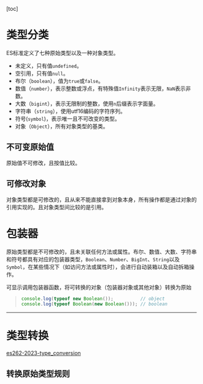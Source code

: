 [toc]

# 类型分类

ES标准定义了七种原始类型以及一种对象类型。

*   未定义，只有值`undefined`。
*   空引用，只有值`null`。
*   布尔（`boolean`），值为`true`或`false`。
*   数值（`number`），表示整数或浮点，有特殊值`Infinity`表示无限，`NaN`表示非数。
*   大数（`bigint`），表示无限制的整数，使用`n`后缀表示字面量。
*   字符串（`string`），使用utf16编码的字符序列。
*   符号(`symbol`)，表示唯一且不可改变的类型。
*   对象（`Object`），所有对象类型的基类。

## 不可变原始值

原始值不可修改，且按值比较。

## 可修改对象

对象类型都是可修改的，且从来不能直接拿到对象本身，所有操作都是通过对象的引用实现的。且对象类型间比较的是引用。

# 包装器

原始类型都是不可修改的，且未关联任何方法或属性。布尔、数值、大数、字符串和符号都具有对应的包装器类型，`Boolean`、`Number`、`BigInt`、`String`以及`Symbol`，在某些情况下（如访问方法或属性时），会进行自动装箱以及自动拆箱操作。

可显示调用包装器函数，将可转换的对象（包装器对象或其他对象）转换为原始

>   ```js
>   console.log(typeof new Boolean());          // object
>   console.log(typeof Boolean(new Boolean())); // boolean
>   ```

---

# 类型转换

[es262-2023-type_conversion](https://262.ecma-international.org/14.0/#sec-type-conversion)

## 转换原始类型规则

